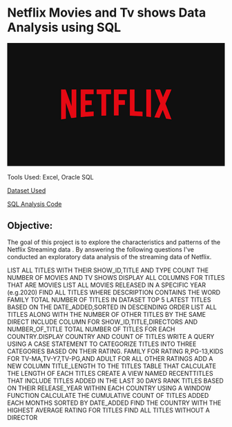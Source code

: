 # Netflix Movies and Tv shows Data Analysis using SQL
![Netflix Logo](https://github.com/Monica008/NETFLIX-SQL/blob/main/BrandAssets_Logos_01-Wordmark.jpg)

Tools Used: Excel, Oracle SQL

[Dataset Used](https://github.com/Monica008/NETFLIX-SQL/blob/main/netflix_titles.csv)

[SQL Analysis Code](https://github.com/Monica008/NETFLIX-SQL/blob/main/NETFLIX.sql)

## Objective:
The goal of this project is to explore the characteristics and patterns of the Netflix Streaming data . By answering the following questions I've conducted an exploratory data analysis of the streaming data of Netflix.

LIST ALL TITLES WITH THEIR SHOW_ID,TITLE AND TYPE
COUNT THE NUMBER OF MOVIES AND TV SHOWS
DISPLAY ALL COLUMNS FOR TITLES THAT ARE MOVIES
LIST ALL MOVIES RELEASED IN A SPECIFIC YEAR (e.g.2020)
FIND ALL TITLES WHERE DESCRIPTION CONTAINS THE WORD FAMILY
TOTAL NUMBER OF TITLES IN DATASET
TOP 5 LATEST TITLES BASED ON THE DATE_ADDED,SORTED IN DESCENDING ORDER
LIST ALL TITLES ALONG WITH THE NUMBER OF OTHER TITLES BY THE SAME DIRECT INCLUDE COLUMN FOR SHOW_ID,TITLE,DIRECTORS AND NUMBER_OF_TITLE
TOTAL NUMBER OF TITLES FOR EACH COUNTRY.DISPLAY COUNTRY AND COUNT OF TITLES
WRITE A QUERY USING A CASE STATEMENT TO CATEGORIZE TITLES INTO THREE CATEGORIES BASED ON THEIR RATING. FAMILY FOR RATING R,PG-13,KIDS FOR TV-MA,TV-Y7,TV-PG,AND ADULT FOR ALL OTHER RATINGS
ADD A NEW COLUMN TITLE_LENGTH TO THE TITLES TABLE THAT CALCULATE THE LENGTH OF EACH TITLES
CREATE A VIEW NAMED RECENTTITLES THAT INCLUDE TITLES ADDED IN THE LAST 30 DAYS
RANK TITLES BASED ON THEIR RELEASE_YEAR WITHIN EACH COUNTRY USING A WINDOW FUNCTION
CALCULATE THE CUMULATIVE COUNT OF TITLES ADDED EACH MONTHS SORTED BY DATE_ADDED
FIND THE COUNTRY WITH THE HIGHEST AVERAGE RATING FOR TITLES
FIND ALL TITLES WITHOUT A DIRECTOR




